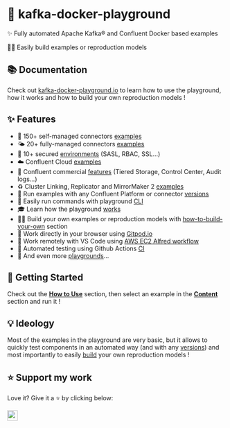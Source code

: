 # 🐳 kafka-docker-playground

✨ Fully automated Apache Kafka® and Confluent Docker based examples

👷‍♂️ Easily build examples or reproduction models

## 📚 Documentation

Check out [kafka-docker-playground.io](https://kafka-docker-playground.io/) to learn how to use the playground, how it works and how to build your own reproduction models ! 

## ✨ Features

- 🔗 150+ self-managed connectors [examples](https://kafka-docker-playground.io/#/content?id=🔗-connectors)
- 🌤️ 20+ fully-managed connectors [examples](https://kafka-docker-playground.io/#/content?id=%f0%9f%a4%96-fully-managed-connectors)
- 🔐 10+ secured [environments](https://kafka-docker-playground.io/#/content?id=%F0%9F%94%90-environments) (SASL, RBAC, SSL...)
- ☁️ Confluent Cloud [examples](https://kafka-docker-playground.io/#/content?id=☁%EF%B8%8F-confluent-cloud)
- 💸 Confluent commercial [features](https://kafka-docker-playground.io/#/content?id=💸-confluent-commercial) (Tiered Storage, Control Center, Audit logs...)
- ♻️ Cluster Linking, Replicator and MirrorMaker 2 [examples](https://kafka-docker-playground.io/#/content?id=🌍-multi-data-center-deployments)
- 🎯 Run examples with any Confluent Platform or connector [versions](https://kafka-docker-playground.io/#/how-to-use?id=🪄-specify-versions)
- 🧠 Easily run commands with playground [CLI](https://kafka-docker-playground.io/#/how-to-use?id=%f0%9f%a7%a0-cli)
- 🎓 Learn how the playground [works](https://kafka-docker-playground.io/#/how-it-works)
- 👷‍♂️ Build your own examples or reproduction models with [how-to-build-your-own](https://kafka-docker-playground.io/#/how-to-build-your-own) section
- 📱 Work directly in your browser using [Gitpod.io](https://kafka-docker-playground.io/#/how-to-use?id=🪄-gitpodio)
- 🎩 Work remotely with VS Code using [AWS EC2 Alfred workflow](https://kafka-docker-playground.io/#/how-to-use?id=%f0%9f%8e%a9-aws-ec2-alfred-workflow)
- 🤖 Automated testing using Github Actions [CI](https://kafka-docker-playground.io/#/how-it-works?id=🤖-how-ci-works)
- 👾 And even more [playgrounds](https://kafka-docker-playground.io/#/content?id=👾-other-playgrounds)...

## 🏁 Getting Started

Check out the **[How to Use](https://kafka-docker-playground.io/#/how-to-use.md)** section, then select an example in the **[Content](https://kafka-docker-playground.io/#/content)** section and run it !

## 💡 Ideology

Most of the examples in the playground are very basic, but it allows to quickly test components in an automated way (and with any [versions](https://kafka-docker-playground.io/#/how-to-use?id=🪄-specify-versions)) and most importantly to easily [build](https://kafka-docker-playground.io/#/reusables) your own reproduction models !

## ⭐️ Support my work

Love it? Give it a ⭐️ by clicking below:

<a href="https://github.com/vdesabou/kafka-docker-playground/stargazers"><img src="https://img.shields.io/github/stars/vdesabou/kafka-docker-playground?style=social" style="margin-left:0;box-shadow:none;border-radius:0;height:24px"></a>